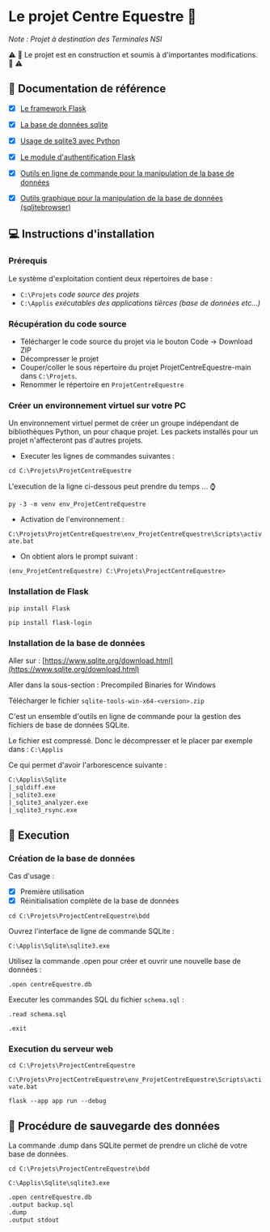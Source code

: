 Le projet Centre Equestre :horse:
=======

_Note : Projet à destination des Terminales NSI_

:warning: :construction: Le projet est en construction et soumis à d'importantes modifications. :construction: :warning:

:notebook: Documentation de référence 
-----------
- [x] [Le framework Flask](https://flask.palletsprojects.com/en/stable)
- [x] [La base de données sqlite](https://www.sqlite.org)
- [x] [Usage de sqlite3 avec Python](https://docs.python.org/3/library/sqlite3.html)
- [x] [Le module d'authentification Flask](https://flask-login.readthedocs.io/en/latest)
- [x] [Outils en ligne de commande pour la manipulation de la base de données](https://www.sqlite.org/cli.html)
- [x] [Outils graphique pour la manipulation de la base de données (sqlitebrowser) ](https://sqlitebrowser.org)



:computer: Instructions d'installation 
-----------

### Prérequis

Le système d'exploitation contient deux répertoires de base :
- `C:\Projets` _code source des projets_
- `C:\Applis`  _exécutables des applications tièrces (base de données etc...)_

### Récupération du code source

- Télécharger le code source du projet via le bouton Code -> Download ZIP
- Décompresser le projet
- Couper/coller le sous répertoire du projet ProjetCentreEquestre-main dans `C:\Projets`.
- Renommer le répertoire en `ProjetCentreEquestre`

### Créer un environnement virtuel sur votre PC

Un environnement virtuel permet de créer un groupe indépendant de bibliothèques Python, un pour chaque projet. Les packets installés pour un projet n'affecteront pas d'autres projets.

- Executer les lignes de commandes suivantes :

`cd C:\Projets\ProjetCentreEquestre`

L'execution de la ligne ci-dessous peut prendre du temps ... :watch:

`py -3 -m venv env_ProjetCentreEquestre`

- Activation de l'environnement :

`C:\Projets\ProjetCentreEquestre\env_ProjetCentreEquestre\Scripts\activate.bat`

- On obtient alors le prompt suivant :

`(env_ProjetCentreEquestre) C:\Projets\ProjectCentreEquestre>`
 
### Installation de Flask

`pip install Flask`

`pip install flask-login`

### Installation de la base de données

Aller sur : [https://www.sqlite.org/download.html](https://www.sqlite.org/download.html)

Aller dans la sous-section : Precompiled Binaries for Windows

Télécharger le fichier `sqlite-tools-win-x64-<version>.zip`

C'est un ensemble d'outils en ligne de commande pour la gestion des fichiers de base de données SQLite.

Le fichier est compressé. Donc le décompresser et le placer par exemple dans : `C:\Applis`

Ce qui permet d'avoir l'arborescence suivante :

```txt
C:\Applis\Sqlite
|_sqldiff.exe
|_sqlite3.exe
|_sqlite3_analyzer.exe
|_sqlite3_rsync.exe
```

:bicyclist: Execution 
-----------

### Création de la base de données
 
Cas d'usage :
- [x] Première utilisation
- [x] Réinitialisation complète de la base de données

`cd C:\Projets\ProjectCentreEquestre\bdd`

Ouvrez l'interface de ligne de commande SQLite :

`C:\Applis\Sqlite\sqlite3.exe`

Utilisez la commande .open pour créer et ouvrir une nouvelle base de données :

`.open centreEquestre.db`

Executer les commandes SQL du fichier `schema.sql` :

`.read schema.sql`

`.exit`

###  Execution du serveur web

`cd C:\Projets\ProjectCentreEquestre`

`C:\Projets\ProjectCentreEquestre\env_ProjetCentreEquestre\Scripts\activate.bat`

`flask --app app run --debug`

:floppy_disk: Procédure de sauvegarde des données 
-----------
La commande .dump dans SQLite permet de prendre un cliché de votre base de données.

`cd C:\Projets\ProjectCentreEquestre\bdd`

`C:\Applis\Sqlite\sqlite3.exe`

```txt
.open centreEquestre.db
.output backup.sql
.dump
.output stdout
```
